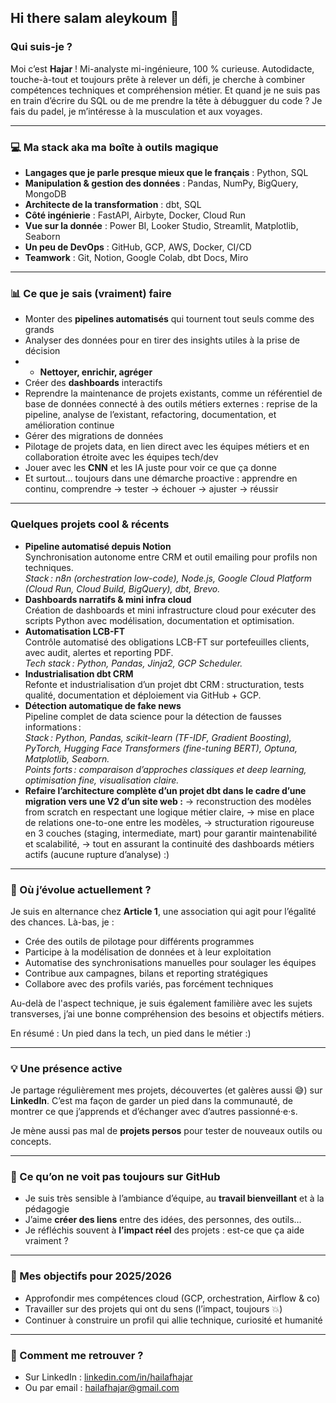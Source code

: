 ## Hi there salam aleykoum 👋
### Qui suis-je ?

Moi c’est **Hajar** ! Mi-analyste mi-ingénieure, 100 % curieuse. 
Autodidacte, touche-à-tout et toujours prête à relever un défi, je cherche à combiner compétences techniques et compréhension métier.
Et quand je ne suis pas en train d’écrire du SQL ou de me prendre la tête à débugguer du code ? Je fais du padel, je m’intéresse à la musculation et aux voyages.

---

### 💻 Ma stack aka ma boîte à outils magique

* **Langages que je parle presque mieux que le français** : Python, SQL
* **Manipulation & gestion des données** : Pandas, NumPy, BigQuery, MongoDB
* **Architecte de la transformation** : dbt, SQL
* **Côté ingénierie** : FastAPI, Airbyte, Docker, Cloud Run
* **Vue sur la donnée** : Power BI, Looker Studio, Streamlit, Matplotlib, Seaborn
* **Un peu de DevOps** : GitHub, GCP, AWS, Docker, CI/CD
* **Teamwork** : Git, Notion, Google Colab, dbt Docs, Miro

---

### 📊 Ce que je sais (vraiment) faire

* Monter des **pipelines automatisés** qui tournent tout seuls comme des grands
* Analyser des données pour en tirer des insights utiles à la prise de décision
* * **Nettoyer, enrichir, agréger**
* Créer des **dashboards** interactifs
* Reprendre la maintenance de projets existants, comme un référentiel de base de données connecté à des outils métiers externes : reprise de la pipeline, analyse de l’existant, refactoring, documentation, et amélioration continue
* Gérer des migrations de données 
* Pilotage de projets data, en lien direct avec les équipes métiers et en collaboration étroite avec les équipes tech/dev
* Jouer avec les **CNN** et les IA juste pour voir ce que ça donne
* Et surtout… toujours dans une démarche proactive : apprendre en continu, comprendre → tester → échouer → ajuster → réussir

---

### Quelques projets cool & récents

* **Pipeline automatisé depuis Notion**  
  Synchronisation autonome entre CRM et outil emailing pour profils non techniques.  
  *Stack : n8n (orchestration low-code), Node.js, Google Cloud Platform (Cloud Run, Cloud Build, BigQuery), dbt, Brevo.*
* **Dashboards narratifs & mini infra cloud**  
  Création de dashboards et mini infrastructure cloud pour exécuter des scripts Python avec modélisation, documentation et optimisation.
* **Automatisation LCB-FT**  
  Contrôle automatisé des obligations LCB-FT sur portefeuilles clients, avec audit, alertes et reporting PDF.  
  *Tech stack : Python, Pandas, Jinja2, GCP Scheduler.*
* **Industrialisation dbt CRM**  
  Refonte et industrialisation d’un projet dbt CRM : structuration, tests qualité, documentation et déploiement via GitHub + GCP.
* **Détection automatique de fake news**  
  Pipeline complet de data science pour la détection de fausses informations :  
  *Stack : Python, Pandas, scikit-learn (TF-IDF, Gradient Boosting), PyTorch, Hugging Face Transformers (fine-tuning BERT), Optuna, Matplotlib, Seaborn.*  
  *Points forts : comparaison d’approches classiques et deep learning, optimisation fine, visualisation claire.*
* **Refaire l’architecture complète d’un **projet dbt** dans le cadre d’une **migration** vers une V2 d’un site web :**
→ reconstruction des modèles from scratch en respectant une logique métier claire,
→ mise en place de relations one-to-one entre les modèles,
→ structuration rigoureuse en 3 couches (staging, intermediate, mart) pour garantir maintenabilité et scalabilité,
→ tout en assurant la continuité des dashboards métiers actifs (aucune rupture d’analyse) :)

---

### 🏢 Où j’évolue actuellement ?

Je suis en alternance chez **Article 1**, une association qui agit pour l’égalité des chances. Là-bas, je :

* Crée des outils de pilotage pour différents programmes
* Participe à la modélisation de données et à leur exploitation
* Automatise des synchronisations manuelles pour soulager les équipes
* Contribue aux campagnes, bilans et reporting stratégiques
* Collabore avec des profils variés, pas forcément techniques

Au-delà de l'aspect technique, je suis également familière avec les sujets transverses, j’ai une bonne compréhension des besoins et objectifs métiers.

En résumé : Un pied dans la tech, un pied dans le métier :)

---

### 💡 Une présence active

Je partage régulièrement mes projets, découvertes (et galères aussi 😅) sur **LinkedIn**. C’est ma façon de garder un pied dans la communauté, de montrer ce que j’apprends et d’échanger avec d’autres passionné·e·s.

Je mène aussi pas mal de **projets persos** pour tester de nouveaux outils ou concepts.

---

### 💬 Ce qu’on ne voit pas toujours sur GitHub

* Je suis très sensible à l’ambiance d’équipe, au **travail bienveillant** et à la pédagogie
* J’aime **créer des liens** entre des idées, des personnes, des outils…
* Je réfléchis souvent à **l’impact réel** des projets : est-ce que ça aide vraiment ?

---

### 🎯 Mes objectifs pour 2025/2026

* Approfondir mes compétences cloud (GCP, orchestration, Airflow & co)
* Travailler sur des projets qui ont du sens (l’impact, toujours 💥)
* Continuer à construire un profil qui allie technique, curiosité et humanité

---

### 📢 Comment me retrouver ?

* Sur LinkedIn : [linkedin.com/in/hailafhajar](https://linkedin.com/in/hailafhajar)
* Ou par email : [hailafhajar@gmail.com](mailto:hailafhajar@gmail.com)

